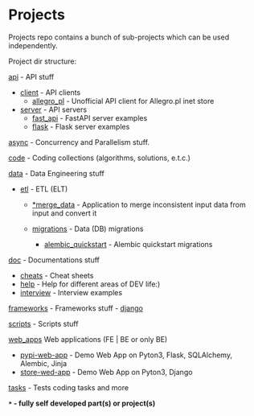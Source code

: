 # Projects

Projects repo contains a bunch of sub-projects which can be used independently.


Project dir structure:

[api](/api) - API stuff
   - [client](/api/client) - API clients
        - [allegro_pl](/api/client/001_allegro_pl) - Unofficial API client for Allegro.pl inet store
   - [server](/api/server) - API servers
        - [fast_api](/api/server/fast_api) - FastAPI server examples
        - [flask](/api/server/flask) - Flask server examples

[async](/async) - Concurrency and Parallelism stuff.

[code](/code) - Coding collections (algorithms, solutions, e.t.c.)

[data](/data) - Data Engineering stuff
   - [etl](/data/etl) - ETL (ELT)
        - [*merge_data](/data/etl/001_merge_data) - Application to merge inconsistent input data from input and convert it

        - [migrations](/data/migrations) - Data (DB) migrations
          - [alembic_quickstart](/data/migrations/001_alembic_quickstart) - Alembic quickstart migrations


[doc](/doc) - Documentations stuff
   - [cheats](/doc/cheats) - Cheat sheets
   - [help](/doc/help) - Help for different areas of DEV life:)
   - [interview](/doc/interview) - Interview examples 

[frameworks](/frameworks) - Frameworks stuff
    - [django](/frameworks)

[scripts](/scripts) - Scripts stuff

[web_apps](/web_apps) Web applications (FE | BE or only BE) 
   - [pypi-web-app](/web_apps/001_pypi) - Demo Web App on Pyton3, Flask, SQLAlchemy, Alembic, Jinja
   - [store-wed-app](/web_apps/002_store) - Demo Web App on Pyton3, Django

[tasks](/tasks) - Tests coding tasks and more

**`*` - fully self developed part(s) or project(s)**